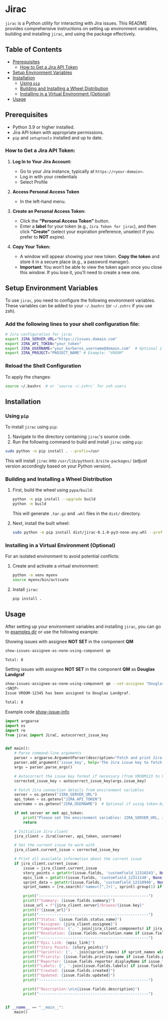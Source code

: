 # Jirac

`jirac` is a Python utility for interacting with Jira issues. This README provides comprehensive instructions on setting up environment variables, building and installing `jirac`, and using the package effectively.

## Table of Contents
- [Prerequisites](#prerequisites)
  - [How to Get a Jira API Token](how-to-get-a-jira-api-token)
- [Setup Environment Variables](#setup-environment-variables)
- [Installation](#installation)
  - [Using `pip`](#using-pip)
  - [Building and Installing a Wheel Distribution](#building-and-installing-a-wheel-distribution)
  - [Installing in a Virtual Environment (Optional)](#installing-in-a-virtual-environment-optional)
- [Usage](#usage)

## Prerequisites

- Python 3.9 or higher installed.
- Jira API token with appropriate permissions.
- `pip` and `setuptools` installed and up to date.

### How to Get a Jira API Token:

1. **Log In to Your Jira Account:**
   - Go to your Jira instance, typically at `https://<your-domain>`.
   - Log in with your credentials
   - Select Profile

2. **Access Personal Access Token**
   - In the left-hand menu.

3. **Create an Personal Access Token:**
   - Click the **"Personal Access Token"** button.
   - Enter a **label** for your token (e.g., `Jira Token for jirac`), and then click **"Create"** (select your expiration preference, unselect if you prefer to **NOT** expire).

4. **Copy Your Token:**
   - A window will appear showing your new token. **Copy the token** and store it in a secure place (e.g., a password manager).
   - **Important**: You won’t be able to view the token again once you close this window. If you lose it, you’ll need to create a new one.

## Setup Environment Variables

To use `jirac`, you need to configure the following environment variables. These variables can be added to your `~/.bashrc` (or `~/.zshrc` if you use zsh).

### Add the following lines to your shell configuration file:

```bash
# Jira configuration for jirac
export JIRA_SERVER_URL="https://issues.domain.com"
export JIRA_API_TOKEN="your_token"
export JIRA_USERNAME="your_kerberos_username@domain.com"  # Optional if using token-based authentication
export JIRA_PROJECT="PROJECT_NAME" # Example: "VROOM"
```

### Reload the Shell Configuration

To apply the changes:

```bash
source ~/.bashrc  # or `source ~/.zshrc` for zsh users
```

## Installation

### Using `pip`

To install `jirac` using `pip`:

1. Navigate to the directory containing `jirac`'s source code.
2. Run the following command to build and install `jirac` using `pip`:

```bash
sudo python -m pip install . --prefix=/usr
```

This will install `jirac` into `/usr/lib/python3.9/site-packages/` (adjust version accordingly based on your Python version).

### Building and Installing a Wheel Distribution

1. First, build the wheel using `pypa/build`:

   ```bash
   python -m pip install --upgrade build
   python -m build
   ```

   This will generate `.tar.gz` and `.whl` files in the `dist/` directory.

2. Next, install the built wheel:

   ```bash
   sudo python -m pip install dist/jirac-0.1.0-py3-none-any.whl --prefix=/usr
   ```

### Installing in a Virtual Environment (Optional)

For an isolated environment to avoid potential conflicts:

1. Create and activate a virtual environment:

   ```bash
   python -m venv myenv
   source myenv/bin/activate
   ```

2. Install `jirac`:

   ```bash
   pip install .
   ```

## Usage

After setting up your environment variables and installing `jirac`, you can go to [examples dir](./examples) or use the following example:

Showing issues with assignee **NOT SET** in the component **QM**
```bash
show-issues-assignee-as-none-using-component qm

Total: 8
```

Setting issues with assignee **NOT SET** in the component **QM** as **Douglas Landgraf**
```bash
show-issues-assignee-as-none-using-component qm --set-assignee "Douglas Landgraf"
<SNIP>
Issue VROOM-12345 has been assigned to Douglas Landgraf.

Total: 8
```

Example code [show-issue-info](./examples/show-issue-info)
```python
import argparse
import os
import re
from jirac import JiraC, autocorrect_issue_key


def main():
    # Parse command-line arguments
    parser = argparse.ArgumentParser(description="Fetch and print Jira issue details.")  # noqa: E501
    parser.add_argument('issue_key', help='The Jira issue key to fetch (e.g., VROOM-12345)')  # noqa: E501
    args = parser.parse_args()

    # Autocorrect the issue key format if necessary (from VROOM123 to VROOM-123)  # noqa: E501
    corrected_issue_key = autocorrect_issue_key(args.issue_key)

    # Fetch Jira connection details from environment variables
    server = os.getenv("JIRA_SERVER_URL")
    api_token = os.getenv("JIRA_API_TOKEN")
    username = os.getenv("JIRA_USERNAME")  # Optional if using token-based auth

    if not server or not api_token:
        print("Please set the environment variables: JIRA_SERVER_URL, JIRA_API_TOKEN")  # noqa: E501
        return

    # Initialize Jira client
    jira_client = JiraC(server, api_token, username)

    # Set the current issue to work with
    jira_client.current_issue = corrected_issue_key

    # Print all available information about the current issue
    if jira_client.current_issue:
        issue = jira_client.current_issue
        story_points = getattr(issue.fields, 'customfield_12310243', None)
        epic_link = getattr(issue.fields, 'customfield_12311140', None)
        sprint_data = getattr(issue.fields, 'customfield_12310940', None) or []
        sprint_names = [re.search(r'name=([^,]+)', sprint).group(1) if isinstance(sprint, str) and re.search(r'name=([^,]+)', sprint) else 'Unnamed Sprint' for sprint in sprint_data] if isinstance(sprint_data, list) else ['No sprint data available']  # noqa: E501

        print("-------------------------------------------------")
        print(f"Summary: {issue.fields.summary}")
        issue_url = f"{jira_client.server}/browse/{issue.key}"
        print(f"{issue_url}")
        print("-------------------------------------------------")
        print(f"Status: {issue.fields.status.name}")
        print(f"Assignee: {jira_client.assignee}")
        print(f"Components: {', '.join(jira_client.components) if jira_client.components else 'None'}")  # noqa: E501
        print(f"Resolution: {issue.fields.resolution.name if issue.fields.resolution else 'Unresolved'}")  # noqa: E501
        print("-------------------------------------------------")
        print(f"Epic Link: {epic_link}")
        print(f"Story Points: {story_points}")
        print(f"Sprint(s): {', '.join(sprint_names) if sprint_names else 'No sprints found'}")  # noqa: E501
        print(f"Priority: {issue.fields.priority.name if issue.fields.priority else 'None'}")  # noqa: E501
        print(f"Reporter: {issue.fields.reporter.displayName if issue.fields.reporter else 'None'}")  # noqa: E501
        print(f"Labels: {', '.join(issue.fields.labels) if issue.fields.labels else 'None'}")  # noqa: E501
        print(f"Created: {issue.fields.created}")
        print(f"Updated: {issue.fields.updated}")
        print("-------------------------------------------------")

        print(f"Description:\n\n{issue.fields.description}")
        print("-------------------------------------------------")


if __name__ == "__main__":
    main()
```
